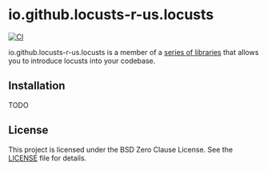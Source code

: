 # io.github.locusts-r-us.locusts

[![CI](https://github.com/locusts-r-us/locusts/actions/workflows/jvm.yml/badge.svg)](https://github.com/locusts-r-us/locusts/actions/workflows/jvm.yml)

io.github.locusts-r-us.locusts is a member of a [series of libraries](https://github.com/locusts-r-us/locusts) that allows you to introduce locusts into your codebase.

## Installation

TODO

## License

This project is licensed under the BSD Zero Clause License. See the [LICENSE](https://github.com/locusts-r-us/locusts/blob/master/LICENSE) file for details.
